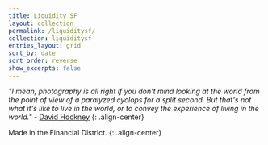 ```yaml
---
title: Liquidity SF
layout: collection
permalink: /liquiditysf/
collection: liquiditysf
entries_layout: grid
sort_by: date
sort_order: reverse
show_excerpts: false
---
```


<i>"I mean, photography is all right if you don't mind looking at the world from the point of view of a paralyzed cyclops for a split second. But that's not what it's like to live in the world, or to convey the experience of living in the world."</i> - <a href="2014-12-16-Clementina-at-Third">David Hockney</a>
{: .align-center}

Made in the Financial District.
{: .align-center}
